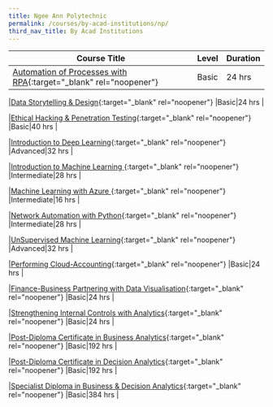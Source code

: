 ```yaml
---
title: Ngee Ann Polytechnic
permalink: /courses/by-acad-institutions/np/
third_nav_title: By Acad Institutions
---
```

|Course Title  | Level | Duration |
| - | - | - | 
|[Automation of Processes with RPA](https://www.cet.np.edu.sg/courses/automation-of-processes-with-rpa/){:target="_blank" rel="noopener"} |Basic|24 hrs |

|[Data Storytelling & Design](https://www.cet.np.edu.sg/courses/data-storytelling-and-design-classroom-and-sync/){:target="_blank" rel="noopener"} |Basic|24 hrs |

|[Ethical Hacking & Penetration Testing](https://www.cet.np.edu.sg/courses/ethical-hacking-penetration-testing/){:target="_blank" rel="noopener"} |Basic|40 hrs |

|[Introduction to Deep Learning](https://www.cet.np.edu.sg/courses/introduction-to-machine-learning/){:target="_blank" rel="noopener"} |Advanced|32 hrs |

|[Introduction to Machine Learning ](https://www.cet.np.edu.sg/courses/introduction-to-machine-learning/){:target="_blank" rel="noopener"} |Intermediate|28 hrs |

|[Machine Learning with Azure ](https://www.cet.np.edu.sg/courses/machine-learning-with-azure/){:target="_blank" rel="noopener"} |Intermediate|16 hrs |

|[Network Automation with Python](https://www.cet.np.edu.sg/courses/network-automation-with-python/){:target="_blank" rel="noopener"} |Intermediate|28 hrs |

|[UnSupervised Machine Learning](https://www.np.edu.sg/lifelonglearning/Pages/Unsupervised-Machine-Learning.aspx){:target="_blank" rel="noopener"} |Advanced|32 hrs |

|[Performing Cloud-Accounting](https://www.cet.np.edu.sg/courses/performing-cloud-accounting/){:target="_blank" rel="noopener"} |Basic|24 hrs |

|[Finance-Business Partnering with Data Visualisation](https://www.cet.np.edu.sg/courses/finance-business-partnering-with-data-visualisation/){:target="_blank" rel="noopener"} |Basic|24 hrs |

|[Strengthening Internal Controls with Analytics](https://www.cet.np.edu.sg/courses/strengthening-internal-controls-with-analytics/){:target="_blank" rel="noopener"} |Basic|24 hrs |

|[Post-Diploma Certificate in Business Analytics](https://www.cet.np.edu.sg/courses/specialist-diploma-in-business-decision-analytics/){:target="_blank" rel="noopener"} |Basic|192 hrs |

|[Post-Diploma Certificate in Decision Analytics](https://www.cet.np.edu.sg/courses/specialist-diploma-in-business-decision-analytics/){:target="_blank" rel="noopener"} |Basic|192 hrs |

|[Specialist Diploma in Business & Decision Analytics](https://www.cet.np.edu.sg/courses/specialist-diploma-in-business-decision-analytics/){:target="_blank" rel="noopener"} |Basic|384 hrs |